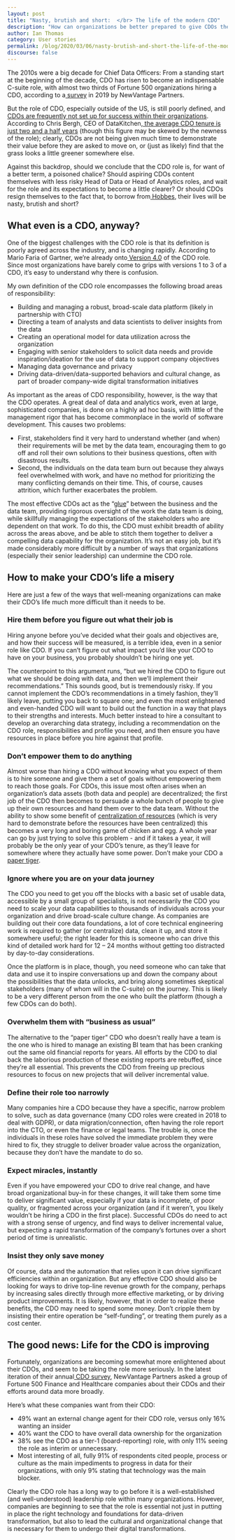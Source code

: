 ```yaml
---
layout: post
title: "Nasty, brutish and short:  </br> The life of the modern CDO"
description: "How can organizations be better prepared to give CDOs the freedom and responsibility to drive data technologies, teams and culture?"
author: Ian Thomas
category: User stories
permalink: /blog/2020/03/06/nasty-brutish-and-short-the-life-of-the-modern-cdo/
discourse: false
---
```


The 2010s were a big decade for Chief Data Officers: From a standing start at the beginning of the decade, CDO has risen to become an indispensable C-suite role, with almost two thirds of Fortune 500 organizations hiring a CDO, according to a[ survey](https://newvantage.com/wp-content/uploads/2018/12/Big-Data-Executive-Survey-2019-Findings-Updated-010219-1.pdf) in 2019 by NewVantage Partners.

But the role of CDO, especially outside of the US, is still poorly defined, and[ CDOs are frequently not set up for success within their organizations](https://www.gartner.com/smarterwithgartner/half-of-cdos-succeed/). According to Chris Bergh, CEO of DataKitchen,[ the average CDO tenure is just two and a half years](https://www.information-management.com/opinion/surviving-and-thriving-in-year-three-as-a-chief-data-officer) (though this figure may be skewed by the newness of the role); clearly, CDOs are not being given much time to demonstrate their value before they are asked to move on, or (just as likely) find that the grass looks a little greener somewhere else.

Against this backdrop, should we conclude that the CDO role is, for want of a better term, a poisoned chalice? Should aspiring CDOs content themselves with less risky Head of Data or Head of Analytics roles, and wait for the role and its expectations to become a little clearer? Or should CDOs resign themselves to the fact that, to borrow from[ Hobbes](https://gutenberg.org/files/3207/3207-h/3207-h.htm), their lives will be nasty, brutish and short?


## What even is a CDO, anyway?

One of the biggest challenges with the CDO role is that its definition is poorly agreed across the industry, and is changing rapidly. According to Mario Faria of Gartner, we’re already onto[ Version 4.0](https://www.gartner.com/en/newsroom/press-releases/2019-07-30-gartner-research-board-identifies-the-chief-data-officer-4point0) of the CDO role. Since most organizations have barely come to grips with versions 1 to 3 of a CDO, it’s easy to understand why there is confusion.

My own definition of the CDO role encompasses the following broad areas of responsibility:



*    Building and managing a robust, broad-scale data platform (likely in partnership with CTO)
*   Directing a team of analysts and data scientists to deliver insights from the data
*   Creating an operational model for data utilization across the organization
*   Engaging with senior stakeholders to solicit data needs and provide inspiration/ideation for the use of data to support company objectives
*   Managing data governance and privacy
*   Driving data-driven/data-supported behaviors and cultural change, as part of broader company-wide digital transformation initiatives

As important as the areas of CDO responsibility, however, is the way that the CDO operates. A great deal of data and analytics work, even at large, sophisticated companies, is done on a highly ad hoc basis, with little of the management rigor that has become commonplace in the world of software development. This causes two problems: 



*   First, stakeholders find it very hard to understand whether (and when) their requirements will be met by the data team, encouraging them to go off and roll their own solutions to their business questions, often with disastrous results. 
*   Second, the individuals on the data team burn out because they always feel overwhelmed with work, and have no method for prioritizing the many conflicting demands on their time. This, of course, causes attrition, which further exacerbates the problem.

The most effective CDOs act as the “[glue](https://www.locallyoptimistic.com/post/glue-work/)” between the business and the data team, providing rigorous oversight of the work the data team is doing, while skillfully managing the expectations of the stakeholders who are dependent on that work. To do this, the CDO must exhibit breadth of ability across the areas above, and be able to stitch them together to deliver a compelling data capability for the organization. It’s not an easy job, but it’s made considerably more difficult by a number of ways that organizations (especially their senior leadership) can undermine the CDO role.


## How to make your CDO’s life a misery

Here are just a few of the ways that well-meaning organizations can make their CDO’s life much more difficult than it needs to be.


### Hire them before you figure out what their job is

Hiring anyone before you’ve decided what their goals and objectives are, and how their success will be measured, is a terrible idea, even in a senior role like CDO. If you can’t figure out what impact you’d like your CDO to have on your business, you probably shouldn’t be hiring one yet.

The counterpoint to this argument runs, “but we hired the CDO to figure out what we should be doing with data, and then we’ll implement their recommendations.” This sounds good, but is tremendously risky. If you cannot implement the CDO’s recommendations in a timely fashion, they’ll likely leave, putting you back to square one; and even the most enlightened and even-handed CDO will want to build out the function in a way that plays to their strengths and interests. Much better instead to hire a consultant to develop an overarching data strategy, including a recommendation on the CDO role, responsibilities and profile you need, and then ensure you have resources in place before you hire against that profile.


### Don’t empower them to do anything

Almost worse than hiring a CDO without knowing what you expect of them is to hire someone and give them a set of goals without empowering them to reach those goals. For CDOs, this issue most often arises when an organization’s data assets (both data and people) are decentralized; the first job of the CDO then becomes to persuade a whole bunch of people to give up their own resources and hand them over to the data team. Without the ability to show some benefit of [centralization of resources](https://snowplowanalytics.com/blog/2020/02/25/why-you-should-centralize-your-data/) (which is very hard to demonstrate before the resources have been centralized) this becomes a very long and boring game of chicken and egg. A whole year can go by just trying to solve this problem - and if it takes a year, it will probably be the only year of your CDO’s tenure, as they’ll leave for somewhere where they actually have some power. Don’t make your CDO a[ paper tiger](https://en.wikipedia.org/wiki/Paper_tiger).


### Ignore where you are on your data journey

The CDO you need to get you off the blocks with a basic set of usable data, accessible by a small group of specialists, is not necessarily the CDO you need to scale your data capabilities to thousands of individuals across your organization and drive broad-scale culture change. As companies are building out their core data foundations, a lot of core technical engineering work is required to gather (or centralize) data, clean it up, and store it somewhere useful; the right leader for this is someone who can drive this kind of detailed work hard for 12 – 24 months without getting too distracted by day-to-day considerations.

Once the platform is in place, though, you need someone who can take that data and use it to inspire conversations up and down the company about the possibilities that the data unlocks, and bring along sometimes skeptical stakeholders (many of whom will in the C-suite) on the journey. This is likely to be a very different person from the one who built the platform (though a few CDOs can do both).


### Overwhelm them with “business as usual”

The alternative to the “paper tiger” CDO who doesn’t really have a team is the one who is hired to manage an existing BI team that has been cranking out the same old financial reports for years. All efforts by the CDO to dial back the laborious production of these existing reports are rebuffed, since they’re all essential. This prevents the CDO from freeing up precious resources to focus on new projects that will deliver incremental value.


### Define their role too narrowly

Many companies hire a CDO because they have a specific, narrow problem to solve, such as data governance (many CDO roles were created in 2018 to deal with GDPR), or data migration/connection, often having the role report into the CTO, or even the finance or legal teams. The trouble is, once the individuals in these roles have solved the immediate problem they were hired to fix, they struggle to deliver broader value across the organization, because they don’t have the mandate to do so.


### Expect miracles, instantly

Even if you have empowered your CDO to drive real change, and have broad organizational buy-in for these changes, it will take them some time to deliver significant value, especially if your data is incomplete, of poor quality, or fragmented across your organization (and if it weren’t, you likely wouldn’t be hiring a CDO in the first place). Successful CDOs do need to act with a strong sense of urgency, and find ways to deliver incremental value, but expecting a rapid transformation of the company’s fortunes over a short period of time is unrealistic.


### Insist they only save money

Of course, data and the automation that relies upon it can drive significant efficiencies within an organization. But any effective CDO should also be looking for ways to drive top-line revenue growth for the company, perhaps by increasing sales directly through more effective marketing, or by driving product improvements. It is likely, however, that in order to realize these benefits, the CDO may need to spend some money. Don’t cripple them by insisting their entire operation be “self-funding”, or treating them purely as a cost center.


## The good news: Life for the CDO is improving

Fortunately, organizations are becoming somewhat more enlightened about their CDOs, and seem to be taking the role more seriously. In the latest iteration of their annual[ CDO survey](http://newvantage.com/wp-content/uploads/2020/01/NewVantage-Partners-Big-Data-and-AI-Executive-Survey-2020-1.pdf), NewVantage Partners asked a group of Fortune 500 Finance and Healthcare companies about their CDOs and their efforts around data more broadly.

Here’s  what these companies want from their CDO:



*   49% want an external change agent for their CDO role, versus only 16% wanting an insider
*   40% want the CDO to have overall data ownership for the organization
*   38% see the CDO as a tier-1 (board-reporting) role, with only 11% seeing the role as interim or unnecessary. 
*   Most interesting of all, fully 91% of respondents cited people, process or culture as the main impediments to progress in data for their organizations, with only 9% stating that technology was the main blocker.

Clearly the CDO role has a long way to go before it is a well-established (and well-understood) leadership role within many organizations. However, companies are beginning to see that the role is essential not just in putting in place the right technology and foundations for data-driven transformation, but also to lead the cultural and organizational change that is necessary for them to undergo their digital transformations.